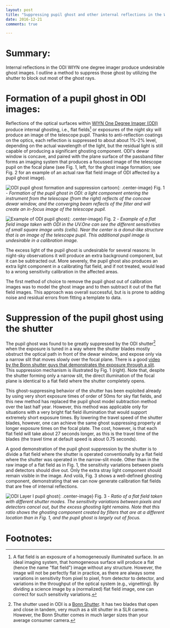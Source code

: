 ```yaml
---
layout: post
title: "Suppressing pupil ghost and other internal reflections in the WIYN One Degree Imager"
date: 2016-12-21
comments: true

---
```


Summary:  
===

Internal reflections in the ODI WIYN one degree imager produce undesirable ghost images. I outline a method to suppress those ghost by utilizing the shutter to block out most of the ghost rays.  


  

Formation of a pupil ghost in ODI images:  
===

Reflections of the optical surfaces within [WIYN One Degree Imager (ODI)](http://www.wiyn.org/ODI/index.html) produce internal ghosting, i.e., flat fields[^1] or exposures of the night sky will produce an image of the telescope pupil. Thanks to anti-reflection coatings on the optics, each reflection is suppressed to about about 1%-2% level, depending on the actual wavelength of the light, but the residual light is still capable of producing a significant ghosting component. ODI's dewar window is concave, and paired with the plane surface of the passband filter forms an imaging system that produces a focussed image of the telescope pupil on the focal plane (see Fig. 1, left, for the ghost image formation; see Fig. 2 for an example of an actual raw flat field image of ODI affected by a pupil ghost image). 


![ODI pupil ghost formation and suppression cartoon]({{Site.url}}/assets/images/2016/odishutterpupilghostsupression.png){: .center-image}
Fig. 1 - *Formation of the pupil ghost in ODI: a light component entering the instrument from the telescope (from the right) reflects of the concave dewar window, and the converging beam reflects of the filter and will create an in-focus image of the telescope pupil.*


![Example of ODI pupil ghost]({{Site.url}}/assets/images/2016/odi_pupilghost_layerII.png){: .center-image}
Fig. 2 - *Example of a flat field image taken with ODI in the UV.One can see the different sensitivities of small square image units (cells). Near the center is a donut-like structure that is an image of the telescope pupil. This additional pupil image is undesirable in a calibration image.*

The excess light of the pupil ghost is undesirable for several reasons: In night-sky observations it will produce an extra background component, but it can be subtracted out. More severely, the pupil ghost also produces an extra light component in a calibrating flat field, and if not treated, would lead to a wrong sensitivity calibration in the affected areas. 

The first method of choice to remove the pupil ghost out of calibration images was to model the ghost image and to then subtract it out of the flat field images. This approach was overall successful, but is is prone to adding noise and residual errors from fitting a template to data. 


Suppression of the pupil ghost using the shutter
===

The pupil ghost was found to be greatly suppressed by the ODI shutter[^2] when the exposure is tuned in a way where the shutter blades mostly obstruct the optical path in front of the dewar window, and expose only via a narrow slit that moves slowly over the focal plane. There is a good [video by the Bonn shutter guys that demonstrates the exposure through a slit](https://www.youtube.com/watch?v=d2dZQkqWIOQ). This suppression mechanism is illustrated by Fig. 1 (right). Note that, despite the shutter forming only a narrow slit, the direct illumination of the focal plane is identical to a flat field where the shutter completely opens.

This ghost-suppressing behavior of the shutter has been exploited already by using very short exposure times of order of 50ms for sky flat fields, and this new method has replaced the pupil ghost model subtraction method over the last half year. However, this method was applicable only for situations with a very bright flat field illumination that would support extremely short exposure times. By lowering the travel speed of the shutter blades, however, one can achieve the same ghost suppressing property at longer exposure times on the focal plate. The cost, however, is that each flat field will take about 27 seconds longer, as this is the travel time of the blades (the travel time at default speed is about 0.75 seconds). 

A good demonstration of the pupil ghost suppression by the shutter is to divide a flat field where the shutter is operated conventionally by a flat field where the shutter was operated in the narrow-slit mode. Other than in the raw image of a flat field as in Fig. 1, the sensitivity variations between pixels and detectors should dive out. Only the extra stray light component should remain visible in the image. And voilà, Fig. 3 shows a well-defined ghosting component, demonstrating that we can now generate calibration flat fields that are free of internal reflections. 

![ODI Layer I pupil ghost]({{Site.url}}/assets/images/2016/odi_layeronepg.png){: .center-image}
Fig. 3 - *Ratio of a flat field taken with different shutter modes. The sensitivity variations between pixels and detectors cancel out, but the excess ghosting light remains. Note that this ratio shows the ghosting component created by filters that are at a different location than in Fig. 1, and the pupil ghost is largely out of focus.*


Footnotes:
===

[^1]: A flat field is an exposure of a homogeneously illuminated surface. In an ideal imaging system, that homogeneous surface will produce a flat  (hence the name "flat field") image without any structure. However, the image will not be perfectly flat in practice, as there are always some variations in sensitivity from pixel to pixel, from detector to detector, and variations in the throughput of the optical system (e.g., vignetting). By dividing a science image by a (normalized) flat field image, one can correct for such sensitivity variations.

[^2]: The shutter used in ODI is a [Bonn Shutter](http://www.bonn-shutter.de/). It has two blades that open and close in tandem, very much as a slit shutter in a SLR camera. However, the Bonn Shutter comes in much larger sizes than your average consumer camera. 
